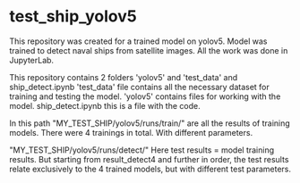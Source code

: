 # test_ship_yolov5
This repository was created for a trained model on yolov5. Model was trained to detect naval ships from satellite images.
All the work was done in JupyterLab.

This repository contains 2 folders 'yolov5' and 'test_data' and ship_detect.ipynb
'test_data' file contains all the necessary dataset for training and testing the model.
'yolov5' contains files for working with the model.
ship_detect.ipynb this is a file with the code.

In this path "MY_TEST_SHIP/yolov5/runs/train/" are all the results of training models.
There were 4 trainings in total. With different parameters.

"MY_TEST_SHIP/yolov5/runs/detect/" Here test results = model training results. But starting from result_detect4 and further in order, the test results relate exclusively to the 4 trained models, but with different test parameters.

